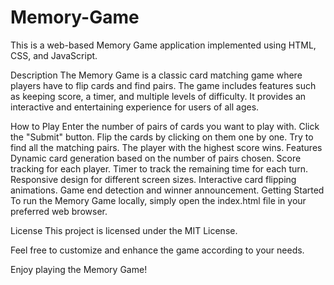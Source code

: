 # Memory-Game
This is a web-based Memory Game application implemented using HTML, CSS, and JavaScript.

Description
The Memory Game is a classic card matching game where players have to flip cards and find pairs. The game includes features such as keeping score, a timer, and multiple levels of difficulty. It provides an interactive and entertaining experience for users of all ages.

How to Play
Enter the number of pairs of cards you want to play with.
Click the "Submit" button.
Flip the cards by clicking on them one by one.
Try to find all the matching pairs.
The player with the highest score wins.
Features
Dynamic card generation based on the number of pairs chosen.
Score tracking for each player.
Timer to track the remaining time for each turn.
Responsive design for different screen sizes.
Interactive card flipping animations.
Game end detection and winner announcement.
Getting Started
To run the Memory Game locally, simply open the index.html file in your preferred web browser.

License
This project is licensed under the MIT License.

Feel free to customize and enhance the game according to your needs.

Enjoy playing the Memory Game!
